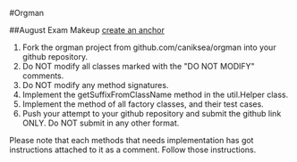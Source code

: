 #Orgman

##August Exam Makeup
[create an anchor](##Assignment-1-Factory)
   1. Fork the orgman project from github.com/caniksea/orgman into your github repository.
   2. Do NOT modify all classes marked with the "DO NOT MODIFY" comments.
   3. Do NOT modify any method signatures.
   4. Implement the getSuffixFromClassName method in the util.Helper class.
   5. Implement the method of all factory classes, and their test cases.
   6. Push your attempt to your github repository and submit the github link ONLY. Do NOT submit in any other format.
   
Please note that each methods that needs implementation has got instructions attached to it as a comment. Follow those instructions.
 
